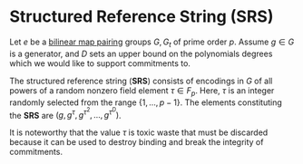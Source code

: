# Structured Reference String (SRS)

Let $e$ be a [bilinear map pairing](pairings_or_bilinear_map.md) groups $G, G_t$ of prime order $p$. Assume $g \in G$ is a generator,
and $D$ sets an upper bound on the polynomials degrees which we would like to support commitments to.

The structured reference string (**SRS**) consists of encodings in $G$ of all powers of a random nonzero field element $\tau \in F_p$.
Here, $\tau$ is an integer randomly selected from the range $\{1, . . . , p−1\}$. The elements constituting the **SRS**
are $(g, g^{\tau} , g^{\tau^2} , ... , g^{\tau^D})$.

It is noteworthy that the value $\tau$ is toxic waste that must be discarded because it can be used to destroy binding and break the
integrity of commitments.
